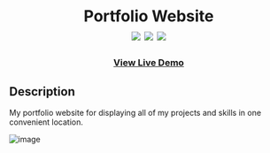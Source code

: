 <div  align=center>
	<h1>Portfolio Website
	<br>
		<img src="https://img.shields.io/static/v1?label=&message=HTML&color=E34F26&style=for-the-badge&logo=HTML5&logoColor=white&logoWidth=&labelColor=&link=">
		<img src="https://img.shields.io/static/v1?label=&message=Javascript&color=F7DF1E&style=for-the-badge&logo=Javascript&logoColor=black&logoWidth=&labelColor=&link=">
    <img src="https://img.shields.io/badge/css3-%231572B6.svg?style=for-the-badge&logo=css3&logoColor=white">
		<br>
	</h1>
	<h3><b><a href="https://claire-dimitriuc.vercel.app/">View Live Demo</a></b></h3>
</div>

## Description

My portfolio website for displaying all of my projects and skills in one convenient location. 

![image](https://github.com/macaroonforu/personal-website/assets/121368271/3b38055a-2a97-4420-bbf6-b5edcd50d096)
